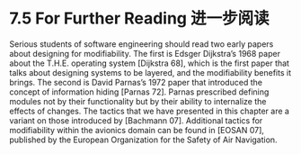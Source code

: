 7.5 For Further Reading 进一步阅读
===

Serious students of software engineering should read two early papers about
designing for modifiability. The first is Edsger Dijkstra’s 1968 paper about the
T.H.E. operating system [Dijkstra 68], which is the first paper that talks about designing
systems to be layered, and the modifiability benefits it brings. The second
is David Parnas’s 1972 paper that introduced the concept of information hiding
[Parnas 72]. Parnas prescribed defining modules not by their functionality but by
their ability to internalize the effects of changes.
The tactics that we have presented in this chapter are a variant on those introduced
by [Bachmann 07].
Additional tactics for modifiability within the avionics domain can be found
in [EOSAN 07], published by the European Organization for the Safety of Air
Navigation.